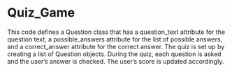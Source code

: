 # Quiz_Game
This code defines a Question class that has a question_text attribute for the question text, 
a possible_answers attribute for the list of possible answers, and a correct_answer attribute for the correct answer.
The quiz is set up by creating a list of Question objects.
During the quiz, each question is asked and the user’s answer is checked. The user’s score is updated accordingly.
